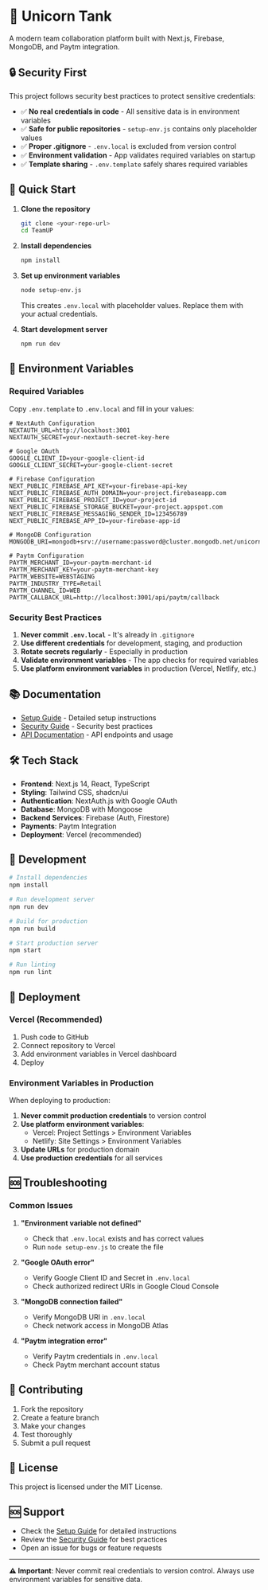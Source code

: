 # 🦄 Unicorn Tank

A modern team collaboration platform built with Next.js, Firebase, MongoDB, and Paytm integration.

## 🔒 Security First

This project follows security best practices to protect sensitive credentials:

- ✅ **No real credentials in code** - All sensitive data is in environment variables
- ✅ **Safe for public repositories** - `setup-env.js` contains only placeholder values
- ✅ **Proper .gitignore** - `.env.local` is excluded from version control
- ✅ **Environment validation** - App validates required variables on startup
- ✅ **Template sharing** - `.env.template` safely shares required variables

## 🚀 Quick Start

1. **Clone the repository**
   ```bash
   git clone <your-repo-url>
   cd TeamUP
   ```

2. **Install dependencies**
   ```bash
   npm install
   ```

3. **Set up environment variables**
   ```bash
   node setup-env.js
   ```
   This creates `.env.local` with placeholder values. Replace them with your actual credentials.

4. **Start development server**
   ```bash
   npm run dev
   ```

## 🔧 Environment Variables

### Required Variables

Copy `.env.template` to `.env.local` and fill in your values:

```env
# NextAuth Configuration
NEXTAUTH_URL=http://localhost:3001
NEXTAUTH_SECRET=your-nextauth-secret-key-here

# Google OAuth
GOOGLE_CLIENT_ID=your-google-client-id
GOOGLE_CLIENT_SECRET=your-google-client-secret

# Firebase Configuration
NEXT_PUBLIC_FIREBASE_API_KEY=your-firebase-api-key
NEXT_PUBLIC_FIREBASE_AUTH_DOMAIN=your-project.firebaseapp.com
NEXT_PUBLIC_FIREBASE_PROJECT_ID=your-project-id
NEXT_PUBLIC_FIREBASE_STORAGE_BUCKET=your-project.appspot.com
NEXT_PUBLIC_FIREBASE_MESSAGING_SENDER_ID=123456789
NEXT_PUBLIC_FIREBASE_APP_ID=your-firebase-app-id

# MongoDB Configuration
MONGODB_URI=mongodb+srv://username:password@cluster.mongodb.net/unicorntank

# Paytm Configuration
PAYTM_MERCHANT_ID=your-paytm-merchant-id
PAYTM_MERCHANT_KEY=your-paytm-merchant-key
PAYTM_WEBSITE=WEBSTAGING
PAYTM_INDUSTRY_TYPE=Retail
PAYTM_CHANNEL_ID=WEB
PAYTM_CALLBACK_URL=http://localhost:3001/api/paytm/callback
```

### Security Best Practices

1. **Never commit `.env.local`** - It's already in `.gitignore`
2. **Use different credentials** for development, staging, and production
3. **Rotate secrets regularly** - Especially in production
4. **Validate environment variables** - The app checks for required variables
5. **Use platform environment variables** in production (Vercel, Netlify, etc.)

## 📚 Documentation

- [Setup Guide](./SETUP.md) - Detailed setup instructions
- [Security Guide](./SECURITY.md) - Security best practices
- [API Documentation](./API.md) - API endpoints and usage

## 🛠️ Tech Stack

- **Frontend**: Next.js 14, React, TypeScript
- **Styling**: Tailwind CSS, shadcn/ui
- **Authentication**: NextAuth.js with Google OAuth
- **Database**: MongoDB with Mongoose
- **Backend Services**: Firebase (Auth, Firestore)
- **Payments**: Paytm Integration
- **Deployment**: Vercel (recommended)

## 🔧 Development

```bash
# Install dependencies
npm install

# Run development server
npm run dev

# Build for production
npm run build

# Start production server
npm start

# Run linting
npm run lint
```

## 🚀 Deployment

### Vercel (Recommended)

1. Push code to GitHub
2. Connect repository to Vercel
3. Add environment variables in Vercel dashboard
4. Deploy

### Environment Variables in Production

When deploying to production:

1. **Never commit production credentials** to version control
2. **Use platform environment variables**:
   - Vercel: Project Settings > Environment Variables
   - Netlify: Site Settings > Environment Variables
3. **Update URLs** for production domain
4. **Use production credentials** for all services

## 🆘 Troubleshooting

### Common Issues

1. **"Environment variable not defined"**
   - Check that `.env.local` exists and has correct values
   - Run `node setup-env.js` to create the file

2. **"Google OAuth error"**
   - Verify Google Client ID and Secret in `.env.local`
   - Check authorized redirect URIs in Google Cloud Console

3. **"MongoDB connection failed"**
   - Verify MongoDB URI in `.env.local`
   - Check network access in MongoDB Atlas

4. **"Paytm integration error"**
   - Verify Paytm credentials in `.env.local`
   - Check Paytm merchant account status

## 🤝 Contributing

1. Fork the repository
2. Create a feature branch
3. Make your changes
4. Test thoroughly
5. Submit a pull request

## 📄 License

This project is licensed under the MIT License.

## 🆘 Support

- Check the [Setup Guide](./SETUP.md) for detailed instructions
- Review the [Security Guide](./SECURITY.md) for best practices
- Open an issue for bugs or feature requests

---

**⚠️ Important**: Never commit real credentials to version control. Always use environment variables for sensitive data. 